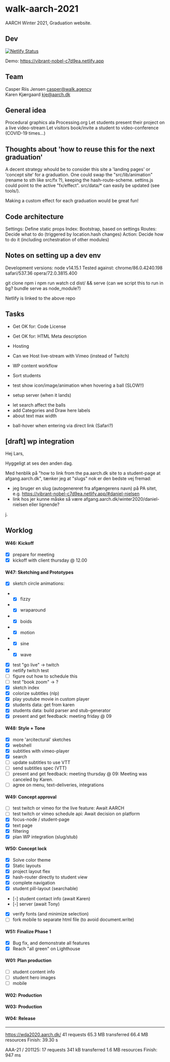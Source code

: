 # walk-aarch-2021

AARCH Winter 2021, Graduation website.

## Dev

[![Netlify Status](https://api.netlify.com/api/v1/badges/36622290-ab7c-4011-a494-660cef836fa5/deploy-status)](https://app.netlify.com/sites/vibrant-nobel-c7d9ea/deploys)

Demo: <a href="https://vibrant-nobel-c7d9ea.netlify.app/">
	https://vibrant-nobel-c7d9ea.netlify.app
</a>

## Team
Casper Riis Jensen <casper@walk.agency>  
Karen Kjærgaard <kje@aarch.dk>


## General idea

Procedural graphics ala Processing.org
Let students present their project on a live video-stream
Let visitors book/invite a student to video-conference
(COVID-19 times...)


## Thoughts about 'how to reuse this for the next graduation'

A decent strategy whould be to consider this site a 'landing pages' or 'concept site'
for a graduation.
One could swap the "src/lib/animation" (rename to sth like src/fx ?),
keeping the hash-route-scheme.
settins.js could point to the active "fx/effect".
src/data/* can easily be updated (see tools/).

Making a custom effect for each graduation would be great fun!


## Code architecture 

Settings: Define static props
Index:  Bootstrap, based on settings
Routes: Decide what to do (triggered by location.hash changes)
Action: Decide how to do it (including orchestration of other modules)


## Notes on setting up a dev env

Development versions: node v14.15.1
Tested against: chrome/86.0.4240.198 safari/537.36 opera/72.0.3815.400

git clone
npm i
npm run watch
cd dist/ && serve (can we script this to run in bg? bundle serve as node_module?)

Netlify is linked to the above repo


## Tasks


- Get OK for: Code License
- Get OK for: HTML Meta description
- Hosting
- Can we Host live-stream with Vimeo (instead of Twitch)
- WP content workflow
- Sort students

- test show icon/image/animation when hovering a ball (SLOW!!)
- setup server (when it lands)

+ let search affect the balls
+ add Categories and Draw here labels
+ about text max width
- ball-hover when entering via direct link (Safari?)


## [draft] wp integration

Hej Lars,

Hyggeligt at ses den anden dag.

Med henblik på "how to link from the pa.aarch.dk site to a student-page at afgang.aarch.dk",
tænker jeg at "slugs" nok er den bedste vej fremad:

- jeg bruger en slug (autogenereret fra afgængerens navn) på PA sitet, e.g. https://vibrant-nobel-c7d9ea.netlify.app/#daniel-nielsen
- link hos jer kunne måske så være afgang.aarch.dk/winter2020/daniel-nielsen eller lignende?

j.



## Worklog

#### W46: Kickoff
- [x] prepare for meeting
- [x] kickoff with client thursday @ 12.00

#### W47: Sketching and Prototypes
- [x] sketch circle animations:
- - [x] fizzy
- - [x] wraparound
- - [x] boids
- - [x] motion
- - [x] sine
- - [x] wave
- [x] test "go live" -> twitch
- [x] netlify twitch test
- [ ] figure out how to schedule this
- [ ] test "book zoom" -> ?
- [x] sketch index
- [x] colorize subtitles (nlp)
- [x] play youtube movie in custom player
- [x] students data: get from karen
- [x] students data: build parser and stub-generator
- [x] present and get feedback: meeting friday @ 09

#### W48: Style + Tone

- [x] more 'arcitectural' sketches
- [x] webshell
- [x] subtitles with vimeo-player
- [x] search
- [ ] update subtitles to use VTT
- [ ] send subtitles spec (VTT)
- [ ] present and get feedback: meeting thursday @ 09: Meeting was canceled by Karen.
- [ ] agree on menu, text-deliveries, integrations

#### W49: Concept approval

- [ ] test twitch or vimeo for the live feature: Await AARCH
- [ ] test twitch or vimeo schedule api: Await decision on platform
- [x] focus-node / student-page
- [x] text page
- [x] filtering
- [x] plan WP integration (slug/stub)

#### W50: Concept lock

- [x] Solve color theme
- [x] Static layouts
- [x] project layout flex
- [x] hash-router directly to student view
- [x] complete navigation
- [x] student pill-layout (searchable)
- [-] student contact info (await Karen)
- [-] server (await Tony)
- [x] verify fonts (and minimize selection)
- [ ] fork mobile to separate html file (to avoid document.write)

#### W51: Finalize Phase 1

- [x] Bug fix, and demonstrate all features 
- [x] Reach "all green" on Lighthouse

#### W01: Plan production

- [ ] student content info
- [ ] student hero images
- [ ] mobile

#### W02: Production
#### W03: Production
#### W04: Release

---
https://wda2020.aarch.dk/
41 requests
65.3 MB transferred
66.4 MB resources
Finish: 39.30 s


AAA-21 / 201125:
17 requests
341 kB transferred
1.6 MB resources
Finish: 947 ms


